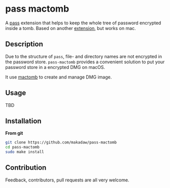 # pass mactomb 

A [pass](https://www.passwordstore.org/) extension that helps to keep the whole tree of password encrypted inside a tomb.
Based on another [extension](https://github.com/roddhjav/pass-tomb), but works on mac.

## Description

Due to the structure of `pass`, file- and directory names are not encrypted in the password store. `pass-mactomb` provides a convenient solution to put your password store in a encrypted DMG on macOS.

It use [mactomb](https://www.dyne.org/software/mactomb/) to create and manage DMG image.

## Usage

TBD

## Installation

**From git**
```sh
git clone https://github.com/makadaw/pass-mactomb 
cd pass-mactomb
sudo make install
```

## Contribution
Feedback, contributors, pull requests are all very welcome.
